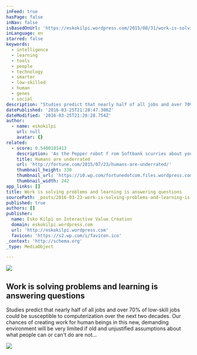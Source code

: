 ```yaml
---
inFeed: true
hasPage: false
inNav: false
isBasedOnUrl: 'https://eskokilpi.wordpress.com/2015/08/31/work-is-solving-problems-and-learning-is-answering-questions/'
inLanguage: en
starred: false
keywords:
  - intelligence
  - learning
  - tools
  - people
  - technology
  - smarter
  - low-skilled
  - human
  - genes
  - social
description: "Studies predict that nearly half of all jobs and over 70% of low-skill jobs could be susceptible to computerization over the next two decades. Our chances of creating work for human beings in this new, demanding environment will be very limited if old and unjustified assumptions about what people can or can't do are not..."
datePublished: '2016-03-25T21:28:47.306Z'
dateModified: '2016-03-25T21:28:28.754Z'
author:
  - name: eskokilpi
    url: null
    avatar: {}
related:
  - score: 0.5400181413
    description: 'As the Pepper robot f rom Softbank scurries about your home or office, it reads your emotions by your words, tone of voice, facial expressions, and body language. It then responds in all those ways; its hands and posture in particular are remarkably expressive.'
    title: Humans are underrated
    url: 'http://fortune.com/2015/07/23/humans-are-underrated/'
    thumbnail_height: 330
    thumbnail_url: 'https://i0.wp.com/fortunedotcom.files.wordpress.com/2015/07/cov08_ainside.jpg?fit=440%2C330&quality=80&strip&ssl=1'
    thumbnail_width: 242
app_links: []
title: Work is solving problems and learning is answering questions
sourcePath: _posts/2016-03-23-work-is-solving-problems-and-learning-is-answering-questions.md
published: true
authors: []
publisher:
  name: Esko Kilpi on Interactive Value Creation
  domain: eskokilpi.wordpress.com
  url: 'http://eskokilpi.wordpress.com'
  favicon: 'https://s2.wp.com/i/favicon.ico'
_context: 'http://schema.org'
_type: MediaObject

---
```

![](https://the-grid-user-content.s3-us-west-2.amazonaws.com/7230290f-684b-4b28-b4ac-947990933b48.jpg)

<article style=""><h1>Work is solving problems and learning is answering questions</h1><p>Studies predict that nearly half of all jobs and over 70% of low-skill jobs could be susceptible to computerization over the next two decades. Our chances of creating work for human beings in this new, demanding environment will be very limited if old and unjustified assumptions about what people can or can't do are not...</p><img src="https://s0.wp.com/i/blank.jpg" /></article>
